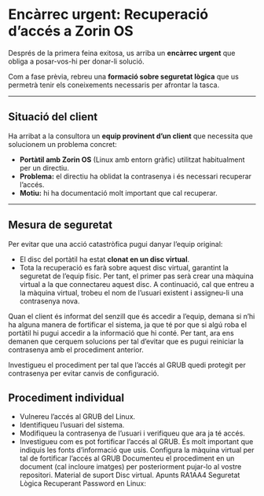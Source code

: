 # Encàrrec urgent: Recuperació d’accés a Zorin OS

Després de la primera feina exitosa, us arriba un **encàrrec urgent** que obliga a posar-vos-hi per donar-li solució.

Com a fase prèvia, rebreu una **formació sobre seguretat lògica** que us permetrà tenir els coneixements necessaris per afrontar la tasca.

---

## Situació del client

Ha arribat a la consultora un **equip provinent d’un client** que necessita que solucionem un problema concret:

- **Portàtil amb Zorin OS** (Linux amb entorn gràfic) utilitzat habitualment per un directiu.  
- **Problema:** el directiu ha oblidat la contrasenya i és necessari recuperar l’accés.  
- **Motiu:** hi ha documentació molt important que cal recuperar.

---

## Mesura de seguretat

Per evitar que una acció catastròfica pugui danyar l’equip original:

- El disc del portàtil ha estat **clonat en un disc virtual**.  
- Tota la recuperació es farà sobre aquest disc virtual, garantint la seguretat de l’equip físic.
Per tant, el primer pas serà crear una màquina virtual a la que connectareu aquest disc. A continuació, cal que entreu a la màquina virtual, trobeu el nom de l’usuari existent i assigneu-li una contrasenya nova.

Quan el client és informat del senzill que és accedir a l’equip, demana si n’hi ha alguna manera de fortificar el sistema, ja que té por que si algú roba el portàtil hi pugui accedir a la informació que hi conté. Per tant, ara ens demanen que cerquem solucions per tal d’evitar que es pugui reiniciar la contrasenya amb el procediment anterior.

Investigueu el procediment per tal que l’accés al GRUB quedi protegit per contrasenya per evitar canvis de configuració.

## Procediment individual

- Vulnereu l’accés al GRUB del Linux.  
- Identifiqueu l’usuari del sistema.  
- Modifiqueu la contrasenya de l’usuari i verifiqueu que ara ja té accés.
- Investigueu com es pot fortificar l’accés al GRUB. És molt important que indiquis les fonts d’informació que usis.
Configura la màquina virtual per tal de fortificar l’accés al GRUB
Documenteu el procediment en un document (cal incloure imatges) per posteriorment pujar-lo al vostre repositori.
Material de suport
Disc virtual.
Apunts RA1AA4 Seguretat Lògica
Recuperant Password en Linux:
